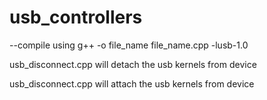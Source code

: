 # usb_controllers

--compile using  g++ -o file_name file_name.cpp -lusb-1.0 

usb_disconnect.cpp will detach the usb kernels from device

usb_disconnect.cpp will attach the usb kernels from device
